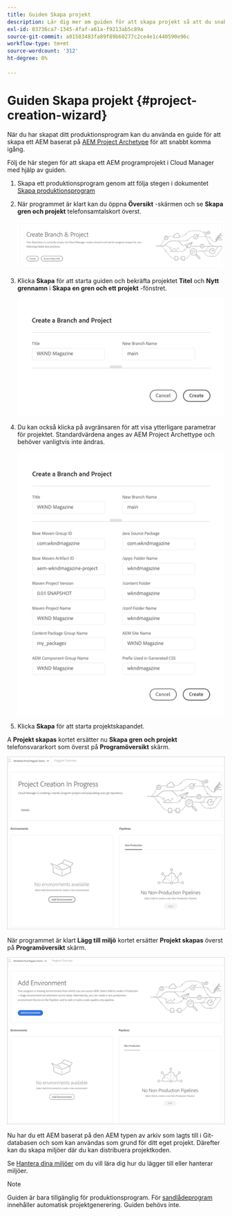 ```yaml
---
title: Guiden Skapa projekt
description: Lär dig mer om guiden för att skapa projekt så att du snabbt kan konfigurera projektet efter att du har skapat produktionsprogrammet.
exl-id: 03736ca7-1345-4faf-a61a-f9213ab5c89a
source-git-commit: a01583483fa89f89b60277c2ce4e1c440590e96c
workflow-type: tm+mt
source-wordcount: '312'
ht-degree: 0%

---
```


# Guiden Skapa projekt {#project-creation-wizard}

När du har skapat ditt produktionsprogram kan du använda en guide för att skapa ett AEM baserat på [AEM Project Archetype](https://experienceleague.adobe.com/docs/experience-manager-core-components/using/developing/archetype/overview.html) för att snabbt komma igång.

Följ de här stegen för att skapa ett AEM programprojekt i Cloud Manager med hjälp av guiden.

1. Skapa ett produktionsprogram genom att följa stegen i dokumentet [Skapa produktionsprogram](creating-production-programs.md)

1. När programmet är klart kan du öppna **Översikt** -skärmen och se **Skapa gren och projekt** telefonsamtalskort överst.

   ![Call-to-action-vård för guiden](assets/create-wizard1.png)

1. Klicka **Skapa** för att starta guiden och bekräfta projektet **Titel** och **Nytt grennamn** i **Skapa en gren och ett projekt** -fönstret.

   ![Skapa en gren och ett projekt](assets/create-wizard2.png)

1. Du kan också klicka på avgränsaren för att visa ytterligare parametrar för projektet. Standardvärdena anges av AEM Project Archettype och behöver vanligtvis inte ändras.

   ![Ytterligare projektparametrar](assets/create-wizard5.png)

1. Klicka **Skapa** för att starta projektskapandet.


A **Projekt skapas** kortet ersätter nu **Skapa gren och projekt** telefonsvararkort som överst på **Programöversikt** skärm.

![Projektskapande pågår](assets/create-wizard3.png)

När programmet är klart **Lägg till miljö** kortet ersätter **Projekt skapas** överst på **Programöversikt** skärm.

![Lägg till miljö](assets/create-wizard4.png)

Nu har du ett AEM baserat på den AEM typen av arkiv som lagts till i Git-databasen och som kan användas som grund för ditt eget projekt. Därefter kan du skapa miljöer där du kan distribuera projektkoden.

Se [Hantera dina miljöer](/help/implementing/cloud-manager/manage-environments.md) om du vill lära dig hur du lägger till eller hanterar miljöer.

>[!NOTE]
>
>Guiden är bara tillgänglig för produktionsprogram. För [sandlådeprogram](introduction-sandbox-programs.md#auto-creation) innehåller automatisk projektgenerering. Guiden behövs inte.